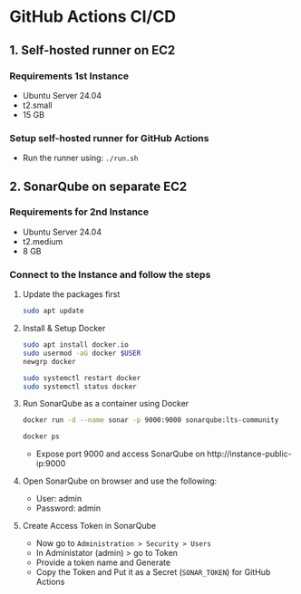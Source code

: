 # GitHub Actions CI/CD

## 1. Self-hosted runner on EC2

### Requirements 1st Instance

- Ubuntu Server 24.04
- t2.small
- 15 GB

### Setup self-hosted runner for GitHub Actions

- Run the runner using: `./run.sh`

## 2. SonarQube on separate EC2

### Requirements for 2nd Instance

- Ubuntu Server 24.04
- t2.medium
- 8 GB

### Connect to the Instance and follow the steps

1. Update the packages first

    ```bash
    sudo apt update
    ```

2. Install & Setup Docker

    ```bash
    sudo apt install docker.io
    sudo usermod -aG docker $USER
    newgrp docker

    sudo systemctl restart docker
    sudo systemctl status docker
    ```

3. Run SonarQube as a container using Docker

    ```bash
    docker run -d --name sonar -p 9000:9000 sonarqube:lts-community

    docker ps
    ```

    - Expose port 9000 and access SonarQube on http://instance-public-ip:9000

4. Open SonarQube on browser and use the following:
    - User: admin
    - Password: admin

5. Create Access Token in SonarQube
    - Now go to `Administration > Security > Users`
    - In Administator (admin) > go to Token
    - Provide a token name and Generate
    - Copy the Token and Put it as a Secret (`SONAR_TOKEN`) for GitHub Actions
